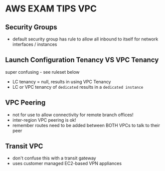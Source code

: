 # AWS EXAM TIPS VPC

## Security Groups

- default security group has rule to allow all inbound to itself for network interfaces / instances

## Launch Configuration Tenancy VS VPC Tenancy

super confusing - see ruleset below

- LC tenancy = null, results in using VPC Tenancy
- LC or VPC tenancy of `dedicated` results in a `dedicated instance`

## VPC Peering

- not for use to allow connectivity for remote branch offices!
- inter-region VPC peering is ok!
- remember routes need to be added between BOTH VPCs to talk to their peer

## Transit VPC

- don't confuse this with a transit gateway
- uses customer managed EC2-based VPN appliances
